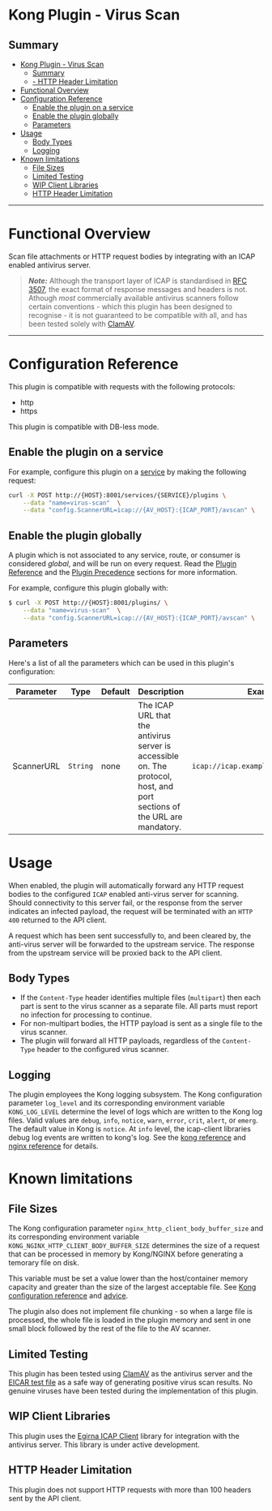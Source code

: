 Kong Plugin - Virus Scan
========================

## Summary
- [Kong Plugin - Virus Scan](#kong-plugin---virus-scan)
  - [Summary](#summary)
  - [- HTTP Header Limitation](#--http-header-limitation)
- [Functional Overview](#functional-overview)
- [Configuration Reference](#configuration-reference)
  - [Enable the plugin on a service](#enable-the-plugin-on-a-service)
  - [Enable the plugin globally](#enable-the-plugin-globally)
  - [Parameters](#parameters)
- [Usage](#usage)
  - [Body Types](#body-types)
  - [Logging](#logging)
- [Known limitations](#known-limitations)
  - [File Sizes](#file-sizes)
  - [Limited Testing](#limited-testing)
  - [WIP Client Libraries](#wip-client-libraries)
  - [HTTP Header Limitation](#http-header-limitation)
---

# Functional Overview

Scan file attachments or HTTP request bodies by integrating with an ICAP enabled antivirus server.

> ***Note:*** Although the transport layer of ICAP is standardised in [RFC 3507](https://datatracker.ietf.org/doc/html/rfc3507), the exact format of response messages and headers is not. Athough _most_ commercially available antivirus scanners follow certain conventions - which this plugin has been designed to recognise - it is not guaranteed to be compatible with all, and has been tested solely with [ClamAV](https://www.clamav.net/).

---

# Configuration Reference

This plugin is compatible with requests with the following protocols:

* http
* https

This plugin is compatible with DB-less mode.

## Enable the plugin on a service

For example, configure this plugin on a [service](https://docs.konghq.com/gateway-oss/2.5.x/admin-api/#service-object) by making the following request:

```bash
curl -X POST http://{HOST}:8001/services/{SERVICE}/plugins \
    --data "name=virus-scan"  \
    --data "config.ScannerURL=icap://{AV_HOST}:{ICAP_PORT}/avscan" \
```

## Enable the plugin globally

A plugin which is not associated to any service, route, or consumer is considered *global*, and will be run on every request. Read the [Plugin Reference](https://docs.konghq.com/gateway-oss/2.5.x/admin-api/#add-plugin) and the [Plugin Precedence](https://docs.konghq.com/gateway-oss/2.5.x/admin-api/#precedence) sections for more information.

For example, configure this plugin globally with:

```bash
$ curl -X POST http://{HOST}:8001/plugins/ \
    --data "name=virus-scan"  \
    --data "config.ScannerURL=icap://{AV_HOST}:{ICAP_PORT}/avscan" \
```

## Parameters

Here's a list of all the parameters which can be used in this plugin's configuration:

| Parameter | Type | Default | Description | Example |
| --------- | ---- | ------- | ----------- | ------- |
| ScannerURL | `String` | none | The ICAP URL that the antivirus server is accessible on. The protocol, host, and port sections of the URL are mandatory. | `icap://icap.example.org:1433/avscan` |

# Usage

When enabled, the plugin will automatically forward any HTTP request bodies to the configured `ICAP` enabled anti-virus server for scanning. Should connectivity to this server fail, or the response from the server indicates an infected payload, the request will be terminated with an `HTTP 400` returned to the API client. 

A request which has been sent successfully to, and been cleared by, the anti-virus server will be forwarded to the upstream service. The response from the upstream service will be proxied back to the API client.

## Body Types

* If the `Content-Type` header identifies multiple files (`multipart`) then each part is sent to the virus scanner as a separate file. All parts must report no infection for processing to continue.
* For non-multipart bodies, the HTTP payload is sent as a single file to the virus scanner.
* The plugin will forward all HTTP payloads, regardless of the `Content-Type` header to the configured virus scanner.

## Logging

The plugin employees the Kong logging subsystem. The Kong configuration parameter `log_level` and its corresponding environment variable `KONG_LOG_LEVEL` determine the level of logs which are written to the Kong log files. Valid values are `debug`, `info`, `notice`, `warn`, `error`, `crit`, `alert`, or `emerg`. The default value in Kong is `notice`. At `info` level, the icap-client libraries debug log events are written to kong's log. See the [kong reference](https://docs.konghq.com/gateway-oss/2.5.x/configuration/#log_level) and [nginx reference](https://nginx.org/en/docs/ngx_core_module.html#error_log) for details.

# Known limitations

## File Sizes

The Kong configuration parameter `nginx_http_client_body_buffer_size` and its corresponding environment variable `KONG_NGINX_HTTP_CLIENT_BODY_BUFFER_SIZE` determines the size of a request that can be processed in memory by Kong/NGINX before generating a temorary file on disk. 

This variable must be set a value lower than the host/container memory capacity and greater than the size of the largest acceptable file. See [Kong configuration reference](https://docs.konghq.com/gateway-oss/2.5.x/configuration/#nginx_http_client_body_buffer_size) and [advice](https://support.konghq.com/support/s/article/Kong-plugin-produces-a-warning-a-client-request-body-is-buffered-to-a-temporary-file).

The plugin also does not implement file chunking - so when a large file is processed, the whole file is loaded in the plugin memory and sent in one small block followed by the rest of the file to the AV scanner.

## Limited Testing

This plugin has been tested using [ClamAV](https://www.clamav.net/) as the antivirus server and the [EICAR test file](https://en.wikipedia.org/wiki/EICAR_test_file) as a safe way of generating positive virus scan results. No genuine viruses have been tested during the implementation of this plugin.

## WIP Client Libraries

This plugin uses the [Egirna ICAP Client](https://github.com/egirna/icap-client) library for integration with the antivirus server. This library is under active development.

## HTTP Header Limitation

This plugin does not support HTTP requests with more than 100 headers sent by the API client.


